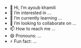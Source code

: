- 👋 Hi, I’m ayoub khamili
- 👀 I’m interested in ...
- 🌱 I’m currently learning ...
- 💞️ I’m looking to collaborate on ...
- 📫 How to reach me ...
- 😄 Pronouns: ...
- ⚡ Fun fact: ...

<!---
khamili/khamili is a ✨ special ✨ repository because its `README.md` (this file) appears on your GitHub profile.
You can click the Preview link to take a look at your changes.
--->
